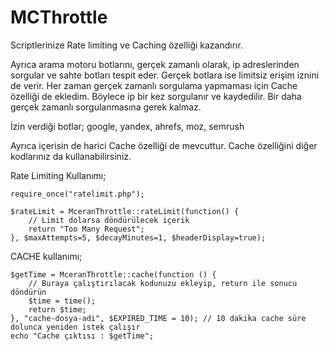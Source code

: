 # MCThrottle

Scriptlerinize Rate limiting ve Caching özelliği kazandırır.

Ayrıca arama motoru botlarını, gerçek zamanlı olarak, ip adreslerinden sorgular ve sahte botları tespit eder. Gerçek botlara ise limitsiz erişim iznini de verir.
Her zaman gerçek zamanlı sorgulama yapmaması için Cache özelliği de ekledim. Böylece ip bir kez sorgulanır ve kaydedilir. Bir daha gerçek zamanlı sorgulanmasına gerek kalmaz.

İzin verdiği botlar;
google, yandex, ahrefs, moz, semrush

Ayrıca içerisin de harici Cache özelliği de mevcuttur.
Cache özelliğini diğer kodlarınız da kullanabilirsiniz. 

Rate Limiting Kullanımı;
```
require_once("ratelimit.php");
 
$rateLimit = MceranThrottle::rateLimit(function() {
    // Limit dolarsa döndürülecek içerik
    return "Too Many Request";
}, $maxAttempts=5, $decayMinutes=1, $headerDisplay=true);
```

CACHE kullanımı;
```
$getTime = MceranThrottle::cache(function () {
    // Buraya çalıştırılacak kodunuzu ekleyip, return ile sonucu döndürün
    $time = time();
    return $time;
}, "cache-dosya-adi", $EXPIRED_TIME = 10); // 10 dakika cache süre dolunca yeniden istek çalışır
echo "Cache çıktısı : $getTime";
```
